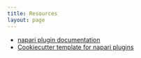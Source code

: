 ```yaml
---
title: Resources
layout: page
---
```



- [napari plugin documentation](https://napari.org/docs/dev/plugins/index.html)
- [Cookiecutter template for napari plugins](https://github.com/napari/cookiecutter-napari-plugin)
